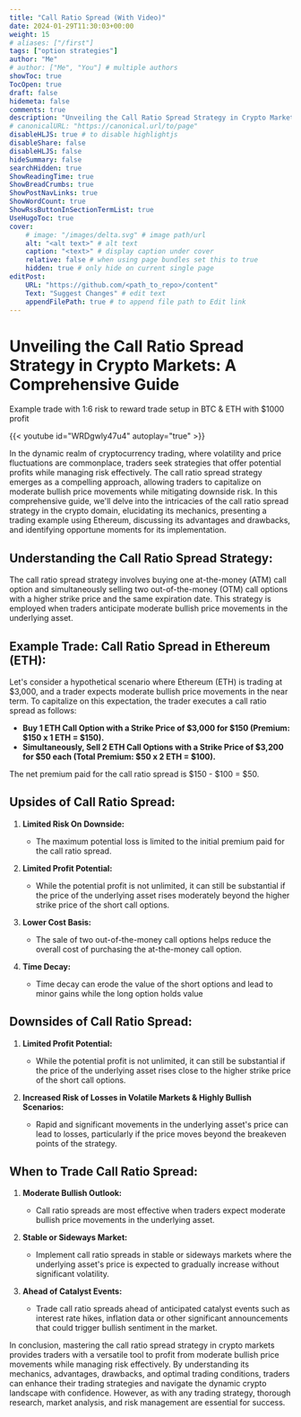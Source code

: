 ```yaml
---
title: "Call Ratio Spread (With Video)"
date: 2024-01-29T11:30:03+00:00
weight: 15
# aliases: ["/first"]
tags: ["option strategies"]
author: "Me"
# author: ["Me", "You"] # multiple authors
showToc: true
TocOpen: true
draft: false
hidemeta: false
comments: true
description: "Unveiling the Call Ratio Spread Strategy in Crypto Markets: A Comprehensive Guide"
# canonicalURL: "https://canonical.url/to/page"
disableHLJS: true # to disable highlightjs
disableShare: false
disableHLJS: false
hideSummary: false
searchHidden: true
ShowReadingTime: true
ShowBreadCrumbs: true
ShowPostNavLinks: true
ShowWordCount: true
ShowRssButtonInSectionTermList: true
UseHugoToc: true
cover:
    # image: "/images/delta.svg" # image path/url
    alt: "<alt text>" # alt text
    caption: "<text>" # display caption under cover
    relative: false # when using page bundles set this to true
    hidden: true # only hide on current single page
editPost:
    URL: "https://github.com/<path_to_repo>/content"
    Text: "Suggest Changes" # edit text
    appendFilePath: true # to append file path to Edit link
---
```


# Unveiling the Call Ratio Spread Strategy in Crypto Markets: A Comprehensive Guide

Example trade with 1:6 risk to reward trade setup in BTC & ETH with $1000 profit

{{< youtube id="WRDgwly47u4" autoplay="true" >}}

In the dynamic realm of cryptocurrency trading, where volatility and price fluctuations are commonplace, traders seek strategies that offer potential profits while managing risk effectively. The call ratio spread strategy emerges as a compelling approach, allowing traders to capitalize on moderate bullish price movements while mitigating downside risk. In this comprehensive guide, we'll delve into the intricacies of the call ratio spread strategy in the crypto domain, elucidating its mechanics, presenting a trading example using Ethereum, discussing its advantages and drawbacks, and identifying opportune moments for its implementation.

## Understanding the Call Ratio Spread Strategy:

The call ratio spread strategy involves buying one at-the-money (ATM) call option and simultaneously selling two out-of-the-money (OTM) call options with a higher strike price and the same expiration date. This strategy is employed when traders anticipate moderate bullish price movements in the underlying asset.

## Example Trade: Call Ratio Spread in Ethereum (ETH):

Let's consider a hypothetical scenario where Ethereum (ETH) is trading at $3,000, and a trader expects moderate bullish price movements in the near term. To capitalize on this expectation, the trader executes a call ratio spread as follows:

- **Buy 1 ETH Call Option with a Strike Price of $3,000 for $150 (Premium: $150 x 1 ETH = $150).**
- **Simultaneously, Sell 2 ETH Call Options with a Strike Price of $3,200 for $50 each (Total Premium: $50 x 2 ETH = $100).**

The net premium paid for the call ratio spread is $150 - $100 = $50.

## Upsides of Call Ratio Spread:

1. **Limited Risk On Downside:**
   - The maximum potential loss is limited to the initial premium paid for the call ratio spread.

2. **Limited Profit Potential:**
   - While the potential profit is not unlimited, it can still be substantial if the price of the underlying asset rises moderately beyond the higher strike price of the short call options.

3. **Lower Cost Basis:**
   - The sale of two out-of-the-money call options helps reduce the overall cost of purchasing the at-the-money call option.
4. **Time Decay:**
   - Time decay can erode the value of the short options and lead to minor gains while the long option holds value

## Downsides of Call Ratio Spread:

1. **Limited Profit Potential:**
   - While the potential profit is not unlimited, it can still be substantial if the price of the underlying asset rises close to the higher strike price of the short call options.

2. **Increased Risk of Losses in Volatile Markets & Highly Bullish Scenarios:**
   - Rapid and significant movements in the underlying asset's price can lead to losses, particularly if the price moves beyond the breakeven points of the strategy.

## When to Trade Call Ratio Spread:

1. **Moderate Bullish Outlook:**
   - Call ratio spreads are most effective when traders expect moderate bullish price movements in the underlying asset.

2. **Stable or Sideways Market:**
   - Implement call ratio spreads in stable or sideways markets where the underlying asset's price is expected to gradually increase without significant volatility.

3. **Ahead of Catalyst Events:**
   - Trade call ratio spreads ahead of anticipated catalyst events such as interest rate hikes, inflation data or other significant announcements that could trigger bullish sentiment in the market.

In conclusion, mastering the call ratio spread strategy in crypto markets provides traders with a versatile tool to profit from moderate bullish price movements while managing risk effectively. By understanding its mechanics, advantages, drawbacks, and optimal trading conditions, traders can enhance their trading strategies and navigate the dynamic crypto landscape with confidence. However, as with any trading strategy, thorough research, market analysis, and risk management are essential for success.
